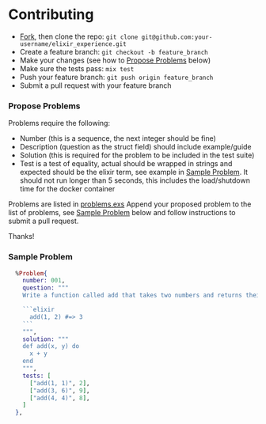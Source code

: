 # Contributing

- [Fork](https://github.com/pgr0ss/elixir_experience/fork), then clone the repo: `git clone git@github.com:your-username/elixir_experience.git`
- Create a feature branch: `git checkout -b feature_branch`
- Make your changes (see how to [Propose Problems](#propose-problems) below)
- Make sure the tests pass: `mix test`
- Push your feature branch: `git push origin feature_branch`
- Submit a pull request with your feature branch

### Propose Problems
Problems require the following:
- Number (this is a sequence, the next integer should be fine)
- Description (question as the struct field) should include example/guide
- Solution (this is required for the problem to be included in the test suite)
- Test is a test of equality, actual should be wrapped in strings and expected should be the elixir term, see example in [Sample Problem](#sample-problem). It should not run longer than 5 seconds, this includes the load/shutdown time for the docker container

Problems are listed in [problems.exs](config/problems.exs)
Append your proposed problem to the list of problems, see [Sample Problem](#sample-problem) below and follow instructions to submit a pull request.

Thanks!


### Sample Problem
```elixir
  %Problem{
    number: 001,
    question: """
    Write a function called add that takes two numbers and returns their sum, e.g.:

    ```elixir
      add(1, 2) #=> 3
    ```
    """,
    solution: """
    def add(x, y) do
      x + y
    end
    """,
    tests: [
      ["add(1, 1)", 2],
      ["add(3, 6)", 9],
      ["add(4, 4)", 8],
    ]
  },
```
